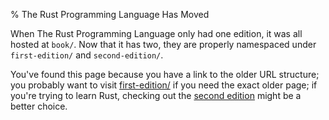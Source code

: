 % The Rust Programming Language Has Moved

When The Rust Programming Language only had one edition, it was all hosted at
`book/`. Now that it has two, they are properly namespaced under
`first-edition/` and `second-edition/`.

You've found this page because you have a link to the older URL structure; you
probably want to visit [first-edition/] if you need the exact older page; if
you're trying to learn Rust, checking out the [second edition] might be a
better choice.

[first-edition/]: first-edition/using-rust-without-the-standard-library.html
[second edition]: second-edition/index.html
